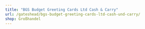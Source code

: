 ```yaml
---
title: "BGS Budget Greeting Cards Ltd Cash & Carry"
url: /gateshead/bgs-budget-greeting-cards-ltd-cash-und-carry/
shop: Großhandel
---
```

